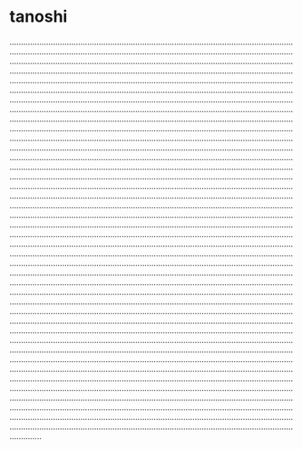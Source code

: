 # tanoshi
..........................................................................................................................................................................................................................................................................................................................................................................................................................................................................................................................................................................................................................................................................................................................................................................................................................................................................................................................................................................................................................................................................................................................................................................................................................................................................................................................................................................................................................................................................................................................................................................................................................................................................................................................................................................................................................................................................................................................................................................................................................................................................................................................................................................................................................................................................................................................................................................................................................................................................................................................................................................................................................................................................................................................................................................................................................................................................................................................................................................................................................................................................................................................................................................................................................................................................................................................................................................................................................................................................................................................................................................................................................................................................................................................................................................................................................................................................................................................................................................................................................................................................................................................................................................................................................................................................................................................................................................................................................................................................................................................................................................................................................................................................................................................................................................................................................................................................................................................................................................................................................................................................................................................................................................................................................................................................................................